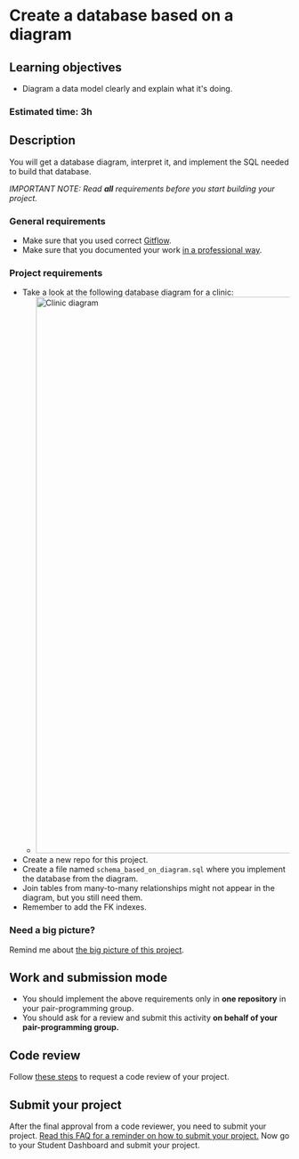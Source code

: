 <!-- https://github.com/microverseinc/curriculum-databases/blob/main/db-structure/database_from_diagram.md -->
# Create a database based on a diagram

## Learning objectives
- Diagram a data model clearly and explain what it's doing.

### Estimated time: 3h

## Description
You will get a database diagram, interpret it, and implement the SQL needed to build that database.

*IMPORTANT NOTE: Read **all** requirements before you start building your project.*

### General requirements

- Make sure that you used correct [Gitflow](https://github.com/microverseinc/curriculum-transversal-skills/blob/main/git-github/articles/gitflow.md).
- Make sure that you documented your work [in a professional way](https://github.com/microverseinc/curriculum-transversal-skills/blob/main/documentation/articles/professional_repo_rules.md).

### Project requirements
- Take a look at the following database diagram for a clinic:
     -   <img src="images/clinic_diagram_sql.jpeg" alt="Clinic diagram" width="1000px" />
- Create a new repo for this project.
- Create a file named `schema_based_on_diagram.sql` where you implement the database from the diagram.
- Join tables from many-to-many relationships might not appear in the diagram, but you still need them.
- Remember to add the FK indexes.


### Need a big picture?

Remind me about [the big picture of this project](./sneak_peek.md).

## Work and submission mode

- You should implement the above requirements only in **one repository** in your pair-programming group.
- You should ask for a review and submit this activity **on behalf of your pair-programming group.**

## Code review

Follow [these steps](https://github.com/microverseinc/curriculum-transversal-skills/blob/main/code-review/articles/how_to_ask_for_a_code_review.md) to request a code review of your project.

## Submit your project

After the final approval from a code reviewer, you need to submit your project.
[Read this FAQ for a reminder on how to submit your project.](https://microverse.zendesk.com/hc/en-us/articles/360061344234)
Now go to your Student Dashboard and submit your project.